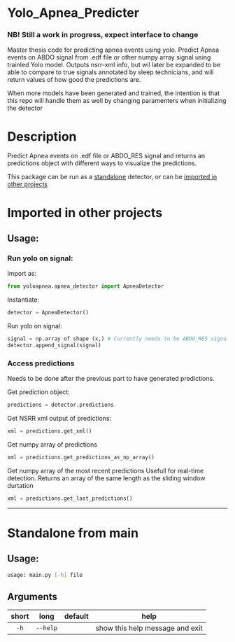 # Yolo_Apnea_Predicter

### NB! Still a work in progress, expect interface to change


Master thesis code for predicting apnea events using yolo.
Predict Apnea events on ABDO signal from .edf file or other numpy array signal using trainled Yolo model.
Outputs nsrr-xml info, but wil later be expanded to be able to compare to true signals annotated by sleep technicians,
and will return values of how good the predictions are.

When more models have been generated and trained, the intention is that this repo will handle them as well by changing
paramenters when initializing the detector



# Description
Predict Apnea events on .edf file or ABDO_RES signal and returns an predictions object with 
different ways to visualize the predictions.

This package can be run as a [standalone](#Standalone-from-main) detector, or can be [imported in other projects](#Imported-in-other-projects)


# Imported in other projects

## Usage:

### Run yolo on signal:
Import as:
```python
from yoloapnea.apnea_detector import ApneaDetector
```

Instantiate:
```python
detector = ApneaDetector()
```

Run yolo on signal:

```python
signal = np.array of shape (x,) # Currently needs to be ABDO_RES signal
detector.append_signal(signal)
```

### Access predictions
Needs to be done after the previous part to have generated predictions.

Get prediction object:

```python
predictions = detector.predictions
```

Get NSRR xml output of predictions:

```python
xml = predictions.get_xml()
```

Get numpy array of predictions

```python
xml = predictions.get_predictions_as_np_array()
```

Get numpy array of the most recent predictions 
Usefull for real-time detection.
Returns an array of the same length as the sliding window durtation
```python
xml = predictions.get_last_predictions()
```

---
# Standalone from main
## Usage:


```bash
usage: main.py [-h] file
```
## Arguments

|short|long|default|help|
| :---: | :---: | :---: | :---: |
|`-h`|`--help`||show this help message and exit|
